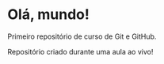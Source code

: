 # Olá, mundo!
 Primeiro repositório de curso de Git e GitHub.

 Repositório criado durante uma aula ao vivo!
